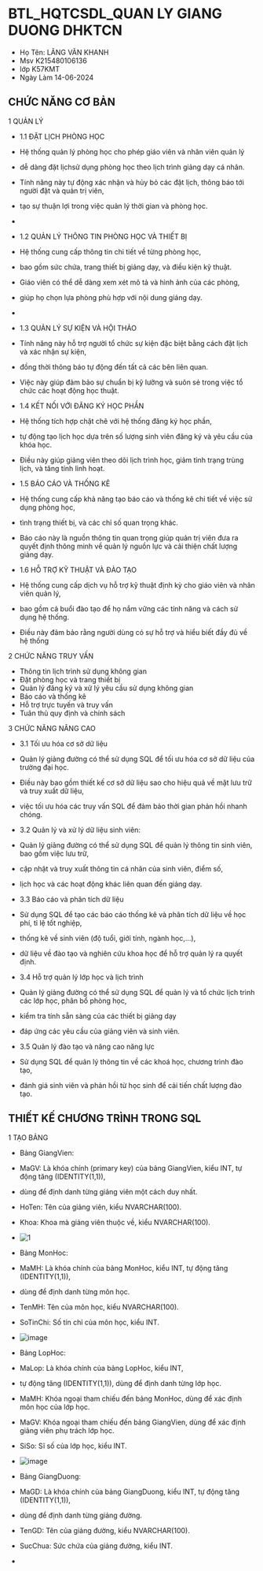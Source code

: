 # BTL_HQTCSDL_QUAN LY GIANG DUONG DHKTCN
- Họ Tên: LĂNG VĂN KHANH
- Msv K215480106136
- lớp K57KMT
- Ngày Làm 14-06-2024
## CHỨC NĂNG CƠ BẢN 
1 QUẢN LÝ
- 1.1	ĐẶT LỊCH PHÒNG HỌC
-  Hệ thống quản lý phòng học cho phép giáo viên và nhân viên quản lý
-  dễ dàng đặt lịchsử dụng phòng học theo lịch trình giảng dạy cá nhân.
-  Tính năng này tự động xác nhận và hủy bỏ các đặt lịch, thông báo tới người đặt và quản trị viên,
-	 tạo sự thuận lợi trong việc quản lý thời gian và phòng học.
-	 
-	1.2 QUẢN LÝ THÔNG TIN PHÒNG HỌC VÀ THIẾT BỊ
-	 Hệ thống cung cấp thông tin chi tiết về từng phòng học,
-	 bao gồm sức chứa, trang thiết bị giảng dạy, và điều kiện kỹ thuật.
-	 Giáo viên có thể dễ dàng xem xét mô tả và hình ảnh của các phòng,
-	 giúp họ chọn lựa phòng phù hợp với nội dung giảng dạy.
-	 
-	 1.3 QUẢN LÝ SỰ KIỆN VÀ HỘI THẢO
-	 Tính năng này hỗ trợ người tổ chức sự kiện đặc biệt bằng cách đặt lịch và xác nhận sự kiện,
-	 đồng thời thông báo tự động đến tất cả các bên liên quan.
-	 Việc này giúp đảm bảo sự chuẩn bị kỹ lưỡng và suôn sẻ trong việc tổ chức các hoạt động học thuật.

-	 1.4 KẾT NỐI VỚI ĐĂNG KÝ HỌC PHẦN
-	 Hệ thống tích hợp chặt chẽ với hệ thống đăng ký học phần,
-	 tự động tạo lịch học dựa trên số lượng sinh viên đăng ký và yêu cầu của khóa học.
-	 Điều này giúp giảng viên theo dõi lịch trình học, giảm tình trạng trùng lịch, và tăng tính linh hoạt.

-	 1.5 BÁO CÁO VÀ THỐNG KÊ
-	 Hệ thống cung cấp khả năng tạo báo cáo và thống kê chi tiết về việc sử dụng phòng học,
-	 tình trạng thiết bị, và các chỉ số quan trọng khác.
-	 Báo cáo này là nguồn thông tin quan trọng giúp quản trị viên đưa ra quyết định thông minh về quản lý nguồn lực và cải thiện chất lượng giảng dạy.

- 1.6 HỖ TRỢ KỸ THUẬT VÀ ĐÀO TẠO
- Hệ thống cung cấp dịch vụ hỗ trợ kỹ thuật định kỳ cho giáo viên và nhân viên quản lý,
- bao gồm cả buổi đào tạo để họ nắm vững các tính năng và cách sử dụng hệ thống.
- Điều này đảm bảo rằng người dùng có sự hỗ trợ và hiểu biết đầy đủ về hệ thống

2 CHỨC NĂNG TRUY VẤN
  - Thông tin lịch trình sử dụng không gian
  - Đặt phòng học và trang thiết bị
  - Quản lý đăng ký và xử lý yêu cầu sử dụng không gian
  - Báo cáo và thống kê
  - Hỗ trợ trực tuyến và truy vấn
  - Tuân thủ quy định và chính sách
    
3 CHỨC NĂNG NÂNG CAO
  - 3.1 Tối ưu hóa cơ sở dữ liệu
  - Quản lý giảng đường có thể sử dụng SQL để tối ưu hóa cơ sở dữ liệu của trường đại học.
  - Điều này bao gồm thiết kế cơ sở dữ liệu sao cho hiệu quả về mặt lưu trữ và truy xuất dữ liệu,
  - việc tối ưu hóa các truy vấn SQL để đảm bảo thời gian phản hồi nhanh chóng.

  - 3.2 Quản lý và xử lý dữ liệu sinh viên:
  -  Quản lý giảng đường có thể sử dụng SQL để quản lý thông tin sinh viên, bao gồm việc lưu trữ,
  -  cập nhật và truy xuất thông tin cá nhân của sinh viên, điểm số,
  -  lịch học và các hoạt động khác liên quan đến giảng dạy.

  - 3.3 Báo cáo và phân tích dữ liệu
  - Sử dụng SQL để tạo các báo cáo thống kê và phân tích dữ liệu về học phí, tỉ lệ tốt nghiệp,
  -  thống kê về sinh viên (độ tuổi, giới tính, ngành học,...),
  -  dữ liệu về đào tạo và nghiên cứu khoa học để hỗ trợ quản lý ra quyết định.
    
  - 3.4 Hỗ trợ quản lý lớp học và lịch trình
  -  Quản lý giảng đường có thể sử dụng SQL để quản lý và tổ chức lịch trình các lớp học, phân bổ phòng học,
  -  kiểm tra tính sẵn sàng của các thiết bị giảng dạy
  -  đáp ứng các yêu cầu của giảng viên và sinh viên.

  -  3.5 Quản lý đào tạo và nâng cao năng lực
  -  Sử dụng SQL để quản lý thông tin về các khoá học, chương trình đào tạo,
  -  đánh giá sinh viên và phản hồi từ học sinh để cải tiến chất lượng đào tạo.

## THIẾT KẾ CHƯƠNG TRÌNH TRONG SQL
1 TẠO BẢNG
- Bảng GiangVien:

- MaGV: Là khóa chính (primary key) của bảng GiangVien, kiểu INT, tự động tăng (IDENTITY(1,1)), 
- dùng để định danh từng giảng viên một cách duy nhất.
- HoTen: Tên của giảng viên, kiểu NVARCHAR(100).
- Khoa: Khoa mà giảng viên thuộc về, kiểu NVARCHAR(100).
  
- ![1](https://github.com/Langvankhanhhh/BTL_HQTCSDL_QUANLYGIANGDUONGDHKTCN/assets/170486633/09ce8c69-b471-4907-8943-b8b6cd592c1a)

- Bảng MonHoc:
  
 - MaMH: Là khóa chính của bảng MonHoc, kiểu INT, tự động tăng (IDENTITY(1,1)),
 - dùng để định danh từng môn học.
 - TenMH: Tên của môn học, kiểu NVARCHAR(100).
 - SoTinChi: Số tín chỉ của môn học, kiểu INT.

 - ![image](https://github.com/Langvankhanhhh/BTL_HQTCSDL_QUANLYGIANGDUONGDHKTCN/assets/170486633/8289585e-9e2d-4bc1-891b-9c4fd4d89bab)

-  Bảng LopHoc:

  - MaLop: Là khóa chính của bảng LopHoc, kiểu INT,
  - tự động tăng (IDENTITY(1,1)), dùng để định danh từng lớp học.
  - MaMH: Khóa ngoại tham chiếu đến bảng MonHoc, dùng để xác định môn học của lớp học.
  - MaGV: Khóa ngoại tham chiếu đến bảng GiangVien, dùng để xác định giảng viên phụ trách lớp học.
  - SiSo: Sĩ số của lớp học, kiểu INT.

  - ![image](https://github.com/Langvankhanhhh/BTL_HQTCSDL_QUANLYGIANGDUONGDHKTCN/assets/170486633/f0ed4b14-e3ad-425d-8ea9-89c13acd7cc6)

  - Bảng GiangDuong:

  - MaGD: Là khóa chính của bảng GiangDuong, kiểu INT, tự động tăng (IDENTITY(1,1)),
  - dùng để định danh từng giảng đường.
  - TenGD: Tên của giảng đường, kiểu NVARCHAR(100).
  - SucChua: Sức chứa của giảng đường, kiểu INT.

  - 




  





